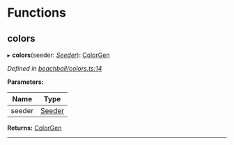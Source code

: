 

# Functions

<a id="colors"></a>

##  colors

▸ **colors**(seeder: *[Seeder](_beachball_types_.md#seeder)*): [ColorGen](_beachball_types_.md#colorgen)

*Defined in [beachball/colors.ts:14](https://github.com/polkadot-js/ui/blob/e3edfd3/packages/ui-identicon/src/beachball/colors.ts#L14)*

**Parameters:**

| Name | Type |
| ------ | ------ |
| seeder | [Seeder](_beachball_types_.md#seeder) |

**Returns:** [ColorGen](_beachball_types_.md#colorgen)

___

